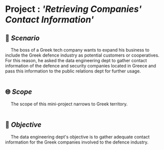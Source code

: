 # Project : _'Retrieving Companies' Contact Information'_

## &#128210; **_Scenario_**
&emsp; The boss of a Greek tech company wants to expand his business to include the Greek defence industry as potential customers or cooperatives. For this reason, he asked the data engineering dept to gather contact information of the defence and security companies located in Greece and pass this information to the public relations dept for further usage.
<br><br>

## &#127760; **_Scope_**
&emsp; The scope of this mini-project narrows to Greek territory.
<br><br>

## &#127919; **_Objective_**
&emsp; The data engineering dept's objective is to gather adequate contact information for the Greek companies involved to the defence industry.
<br><br>

